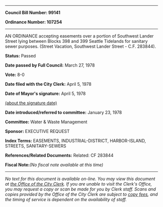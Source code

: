 

********

**Council Bill Number: 99141**
   
**Ordinance Number: 107254**
********

 AN ORDINANCE accepting easements over a portion of Southwest Lander Street lying between Blocks 398 and 399 Seattle Tidelands for sanitary sewer purposes. (Street Vacation, Southwest Lander Street - C.F. 283844).

**Status:** Passed
   
**Date passed by Full Council:** March 27, 1978
   
**Vote:** 8-0
   
**Date filed with the City Clerk:** April 5, 1978
   
**Date of Mayor's signature:** April 5, 1978
   
[(about the signature date)](/~public/approvaldate.htm)
   
   
   
**Date introduced/referred to committee:** January 23, 1978
   
**Committee:** Water & Waste Management
   
**Sponsor:** EXECUTIVE REQUEST
   
   
**Index Terms:** EASEMENTS, INDUSTRIAL-DISTRICT, HARBOR-ISLAND, STREETS, SANITARY-SEWERS

**References/Related Documents:** Related: CF 283844

**Fiscal Note:**_(No fiscal note available at this time)_
********

_No text for this document is available on-line. You may view this document at [the Office of the City Clerk](http://www.seattle.gov/leg/clerk/contactUs.htm). If you are unable to visit the Clerk's Office, you may request a copy or scan be made for you by Clerk staff. Scans and copies provided by the Office of the City Clerk are subject to [copy fees](http://clerk.seattle.gov/~public/clerkfees.htm), and the timing of service is dependent on the availability of staff._

